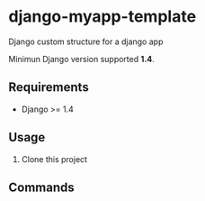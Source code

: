 django-myapp-template
=====================

Django custom structure for a django app

Minimun Django version supported **1.4**.

Requirements
------------

* Django >= 1.4

Usage
-----

1. Clone this project

Commands
--------
